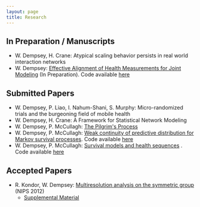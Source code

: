 ```yaml
---
layout: page
title: Research
---
```


## In Preparation / Manuscripts

-  W. Dempsey, H. Crane: Atypical scaling behavior persists in real world interaction networks
-  W. Dempsey: [Effective Alignment of Health Measurements for Joint Modeling](http://galton.uchicago.edu/~wdempsey/research_papers/effective_timealignment.pdf) (In Preparation). Code available [here](https://github.com/PlusTheMonk/jm_censoring)

## Submitted Papers

-  W. Dempsey, P. Liao, I. Nahum-Shani, S. Murphy: Micro-randomized trials and the burgeoning field of mobile health
-  W. Dempsey, H. Crane: A Framework for Statistical Network Modeling
-  W. Dempsey, P. McCullagh: [The Pilgrim's Process](http://arxiv.org/abs/1412.1490)
-  W. Dempsey, P. McCullagh: [Weak continuity of predictive distribution for Markov survival processes](http://arxiv.org/abs/1411.5715). Code available [here](https://github.com/PlusTheMonk/markov_survival)
-  W. Dempsey, P. McCullagh: [Survival models and health sequences](http://galton.uchicago.edu/~wdempsey/research_papers/revival.pdf) . Code available [here](https://github.com/PlusTheMonk/revival_paper)

## Accepted Papers

-  R. Kondor, W. Dempsey: [Multiresolution analysis on the symmetric group](http://galton.uchicago.edu/~wdempsey/research_papers/multiresolutionSn.body.pdf) (NIPS 2012)
    - [Supplemental Material](http://galton.uchicago.edu/~wdempsey/research_papers/multiresolutionSn.supp.pdf)
